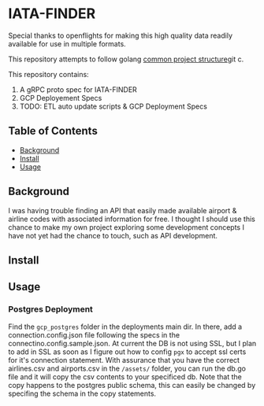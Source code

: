 # IATA-FINDER

Special thanks to openflights for making this high quality data readily available for use in multiple formats.

This repository attempts to follow golang [common project structure](https://github.com/golang-standards/project-layout)git c.

This repository contains:

1. A gRPC proto spec for IATA-FINDER
2. GCP Deployement Specs
3. TODO: ETL auto update scripts & GCP Deployment Specs

## Table of Contents

- [Background](#background)
- [Install](#install)
- [Usage](#usage)

## Background

I was having trouble finding an API that easily made available airport & airline codes with associated information for free. I thought I should use this chance to make my own project exploring some development concepts I have not yet had the chance to touch, such as API development.

## Install

## Usage

### Postgres Deployment
Find the `gcp_postgres` folder in the deployments main dir. In there, add a connection.config.json file following the specs in the connectino.config.sample.json.
At current the DB is not using SSL, but I plan to add in SSL as soon as I figure out how to config `pgx` to accept ssl certs for it's connection statement.
With assurance that you have the correct airlines.csv and airports.csv in the `/assets/` folder, you can run the db.go file and it will copy the csv contents
to your specificed db. Note that the copy happens to the postgres public schema, this can easily be changed by specifing the schema in the copy statements.
